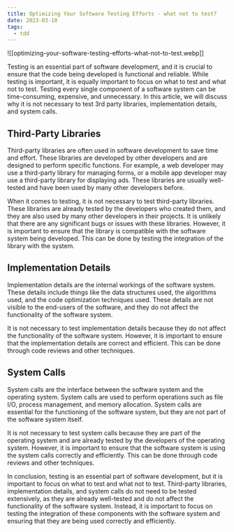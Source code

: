 ```yaml
---
title: Optimizing Your Software Testing Efforts - what not to test?
date: 2023-03-10
tags:
  - tdd
---
```


![[optimizing-your-software-testing-efforts-what-not-to-test.webp]]

Testing is an essential part of software development, and it is crucial to ensure that the code being developed is functional and reliable. While testing is important, it is equally important to focus on what to test and what not to test. Testing every single component of a software system can be time-consuming, expensive, and unnecessary. In this article, we will discuss why it is not necessary to test 3rd party libraries, implementation details, and system calls.

## Third-Party Libraries

Third-party libraries are often used in software development to save time and effort. These libraries are developed by other developers and are designed to perform specific functions. For example, a web developer may use a third-party library for managing forms, or a mobile app developer may use a third-party library for displaying ads. These libraries are usually well-tested and have been used by many other developers before.

When it comes to testing, it is not necessary to test third-party libraries. These libraries are already tested by the developers who created them, and they are also used by many other developers in their projects. It is unlikely that there are any significant bugs or issues with these libraries. However, it is important to ensure that the library is compatible with the software system being developed. This can be done by testing the integration of the library with the system.

## Implementation Details

Implementation details are the internal workings of the software system. These details include things like the data structures used, the algorithms used, and the code optimization techniques used. These details are not visible to the end-users of the software, and they do not affect the functionality of the software system.

It is not necessary to test implementation details because they do not affect the functionality of the software system. However, it is important to ensure that the implementation details are correct and efficient. This can be done through code reviews and other techniques.

## System Calls

System calls are the interface between the software system and the operating system. System calls are used to perform operations such as file I/O, process management, and memory allocation. System calls are essential for the functioning of the software system, but they are not part of the software system itself.

It is not necessary to test system calls because they are part of the operating system and are already tested by the developers of the operating system. However, it is important to ensure that the software system is using the system calls correctly and efficiently. This can be done through code reviews and other techniques.

In conclusion, testing is an essential part of software development, but it is important to focus on what to test and what not to test. Third-party libraries, implementation details, and system calls do not need to be tested extensively, as they are already well-tested and do not affect the functionality of the software system. Instead, it is important to focus on testing the integration of these components with the software system and ensuring that they are being used correctly and efficiently.
